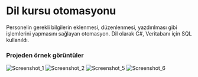 # Dil kursu otomasyonu
Personelin gerekli bilgilerin eklenmesi, düzenlenmesi, yazdırılması gibi işlemlerini yapmasını sağlayan otomasyon. Dil olarak C#, Veritabanı için SQL kullanıldı. 

### Projeden örnek görüntüler
![Screenshot_1](https://github.com/ysufyalcin/dilKursu/assets/93860717/88c14976-23c6-404f-8fc4-f28eca393fc8)
![Screenshot_2](https://github.com/ysufyalcin/dilKursu/assets/93860717/129aa279-8f8f-45be-ae06-0dd44924ec21)
![Screenshot_5](https://github.com/ysufyalcin/dilKursu/assets/93860717/9a24c282-202b-4256-a441-ac7895d91960)
![Screenshot_6](https://github.com/ysufyalcin/dilKursu/assets/93860717/db1d1320-4091-4fc0-a63f-07f2226db9c6)



